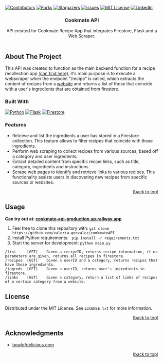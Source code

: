 <!-- Improved compatibility of back to top link: See: https://github.com/othneildrew/Best-README-Template/pull/73 -->
<a name="readme-top"></a>
<!-- PROJECT SHIELDS -->
<!--
*** I'm using markdown "reference style" links for readability.
*** Reference links are enclosed in brackets [ ] instead of parentheses ( ).
*** See the bottom of this document for the declaration of the reference variables
*** for contributors-url, forks-url, etc. This is an optional, concise syntax you may use.
*** https://www.markdownguide.org/basic-syntax/#reference-style-links
-->
[![Contributors][contributors-shield]][contributors-url]
[![Forks][forks-shield]][forks-url]
[![Stargazers][stars-shield]][stars-url]
[![Issues][issues-shield]][issues-url]
[![MIT License][license-shield]][license-url]
[![LinkedIn][linkedin-shield]][linkedin-url]



<!-- PROJECT LOGO -->

<h3 align="center">Cookmate API</h3>

  <p align="center">
    API created for Cookmate Recipe App that integrates Firestore, Flask and a Web Scraper.
    <br />
    <br />
  </p>
</div>

<!-- ABOUT THE PROJECT -->
## About The Project
This API was created to function as the main backend function for a recipe recollection app [(can find here)](https://github.com/valeria-gonzalez/CookmateRecipeApp), it's main purpose is to execute a webscraper when the endpoint "/recipe" is called, which extracts the content of recipes from a [website](https://www.bowlofdelicious.com/) and returns a list of those that coincide with a user's ingredients that are obtained from firestore. 

### Built With

[![Python][Python]][Python-url] [![Flask][Flask]][Flask-url] [![Firestore][Firestore]][Firestore-url] 

### Features
- Retrieve and list the ingredients a user has stored in a Firestore collection. This feature allows to filter recipes that coincide with those ingredients.
- Perform web scraping to collect recipes from various sources, based off a category and user ingredients.
- Extract detailed content from specific recipe links, such as title, category, ingredients and instructions.
- Scrape web pages to identify and retrieve links to various recipes. This functionality assists users in discovering new recipes from specific sources or websites.
<p align="right">(<a href="#readme-top">back to top</a>)</p>

## Usage
__Can try out at: [cookmate-api-production.up.railway.app](cookmate-api-production.up.railway.app)__ <br>
1. Feel free to clone this repository with: ```git clone https://github.com/valeria-gonzalez/cookmateAPI```
2. Install Python requirements: ``` pip install -r requirements.txt```
3. Start the server for development: ``` python main.py ```

```
/list     [GET]    Given a recipeID, returns recipe information, if no parameters are given, returns all recipes in firestore.
/recipes  [GET]    Given a userID and a category, returns recipes that have those ingredients.
/ingreds  [GET]    Given a userID, returns user's ingredients in firestore.
/links    [GET]    Given a category, return a list of links of recipes of a certain category from a website.
```

<!-- LICENSE -->
## License

Distributed under the MIT License. See `LICENSE.txt` for more information.

<p align="right">(<a href="#readme-top">back to top</a>)</p>

<!-- ACKNOWLEDGMENTS -->
## Acknowledgments
* [bowlofdelicious.com](https://www.bowlofdelicious.com/)
<p align="right">(<a href="#readme-top">back to top</a>)</p>



<!-- MARKDOWN LINKS & IMAGES -->
<!-- https://www.markdownguide.org/basic-syntax/#reference-style-links -->
[contributors-shield]: https://img.shields.io/github/contributors/valeria-gonzalez/cookmateAPI.svg?style=for-the-badge
[contributors-url]: https://github.com/valeria-gonzalez/cookmateAPI/graphs/contributors
[forks-shield]: https://img.shields.io/github/forks/valeria-gonzalez/cookmateAPI.svg?style=for-the-badge
[forks-url]: https://github.com/valeria-gonzalez/cookmateAPI/network/members
[stars-shield]: https://img.shields.io/github/stars/valeria-gonzalez/cookmateAPI.svg?style=for-the-badge
[stars-url]: https://github.com/valeria-gonzalez/cookmateAPI/stargazers
[issues-shield]: https://img.shields.io/github/issues/valeria-gonzalez/cookmateAPI.svg?style=for-the-badge
[issues-url]: https://github.com/valeria-gonzalez/cookmateAPI/issues
[license-shield]: https://img.shields.io/github/license/valeria-gonzalez/cookmateAPI.svg?style=for-the-badge
[license-url]: https://github.com/valeria-gonzalez/cookmateAPI/blob/master/LICENSE.txt
[linkedin-shield]: https://img.shields.io/badge/-LinkedIn-black.svg?style=for-the-badge&logo=linkedin&colorB=555
[linkedin-url]: https://linkedin.com/in/valeria-gonzalez-segura
[Python]: https://img.shields.io/badge/Python-blue?style=for-the-badge&logo=python&logoColor=white
[Python-url]: https://www.python.org/
[Flask]: https://img.shields.io/badge/Flask-black?style=for-the-badge&logo=flask&logoColor=white
[Flask-url]: https://flask.palletsprojects.com/en/2.3.x/
[Firestore]: https://img.shields.io/badge/Firestore-blue?style=for-the-badge&logo=firebase&logoColor=yellow
[Firestore-url]: https://firebase.google.com/docs/firestore
